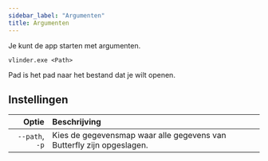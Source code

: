 ```yaml
---
sidebar_label: "Argumenten"
title: Argumenten
---
```


Je kunt de app starten met argumenten.

`vlinder.exe <Path>`

Pad is het pad naar het bestand dat je wilt openen.

## Instellingen

|          Optie | Beschrijving                                                          |
| --------------:|:--------------------------------------------------------------------- |
| `--path`, `-p` | Kies de gegevensmap waar alle gegevens van Butterfly zijn opgeslagen. |
